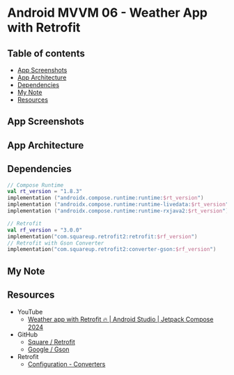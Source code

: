 <!-- omit in toc -->
# Android MVVM 06 - Weather App with Retrofit

<!-- omit in toc -->
## Table of contents

- [App Screenshots](#app-screenshots)
- [App Architecture](#app-architecture)
- [Dependencies](#dependencies)
- [My Note](#my-note)
- [Resources](#resources)

## App Screenshots

## App Architecture

## Dependencies

``` kts
// Compose Runtime
val rt_version = "1.8.3"
implementation ("androidx.compose.runtime:runtime:$rt_version")
implementation ("androidx.compose.runtime:runtime-livedata:$rt_version")
implementation ("androidx.compose.runtime:runtime-rxjava2:$rt_version")

// Retrofit
val rf_version = "3.0.0"
implementation("com.squareup.retrofit2:retrofit:$rf_version")
// Retrofit with Gson Converter
implementation("com.squareup.retrofit2:converter-gson:$rf_version")
```

## My Note

## Resources

- YouTube
  - [Weather app with Retrofit 🔥 | Android Studio | Jetpack Compose 2024](https://youtu.be/Kn6vUH1uJT4?si=zUANLk3E7BbhnyKD)
- GitHub
  - [Square / Retrofit](https://github.com/square/retrofit)
  - [Google / Gson](https://github.com/google/gson)
- Retrofit
  - [Configuration - Converters](https://square.github.io/retrofit/configuration/#converters)
